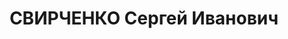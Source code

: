 ---
title: СВИРЧЕНКО Сергей Иванович
description: 'Род. в 1893, член ВКП(б) с 1931. Полковник, начальник штаба 2-й кавалерийской
  дивизии

  Арестован 14.09.1937. Приговор: ВК ВС СССР, 25.11.1937 – ВМН. Расстрелян 25.11.1937.

  Реабилитирован 09.05.1959'
---